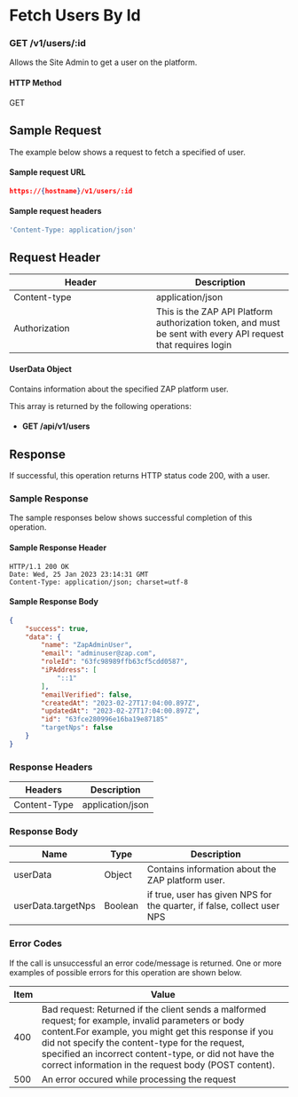 # Fetch Users By Id

### GET /v1/users/:id <a href="#top" id="top"></a>

Allows the Site Admin to get a user on the platform.

#### HTTP Method <a href="#top" id="top"></a>

GET

## Sample Request <a href="#samplerequest" id="samplerequest"></a>

The example below shows a request to fetch a specified of user.

#### **Sample request** URL <a href="#top" id="top"></a>

```json
https://{hostname}/v1/users/:id
```

#### **Sample request headers** <a href="#top" id="top"></a>

```javascript
'Content-Type: application/json'
```

## Request Header <a href="#samplerequest" id="samplerequest"></a>

<table><thead><tr><th width="241">Header</th><th>Description</th></tr></thead><tbody><tr><td>Content-type</td><td>application/json</td></tr><tr><td>Authorization</td><td>This is the ZAP API Platform authorization token, and must be sent with every API request that requires login</td></tr></tbody></table>

#### UserData Object

Contains information about the specified ZAP platform user.

This array is returned by the following operations:

* #### GET /api/v1/users

## Response <a href="#samplerequest" id="samplerequest"></a>

If successful, this operation returns HTTP status code 200, with a user.

### Sample Response <a href="#samplerequest" id="samplerequest"></a>

The sample responses below shows successful completion of this operation.

#### **Sample** Response Header <a href="#top" id="top"></a>

```
HTTP/1.1 200 OK
Date: Wed, 25 Jan 2023 23:14:31 GMT
Content-Type: application/json; charset=utf-8
```

#### **Sample** Response Body <a href="#top" id="top"></a>

```json
{
    "success": true,
    "data": {
        "name": "ZapAdminUser",
        "email": "adminuser@zap.com",
        "roleId": "63fc98989ffb63cf5cdd0587",
        "iPAddress": [
            "::1"
        ],
        "emailVerified": false,
        "createdAt": "2023-02-27T17:04:00.897Z",
        "updatedAt": "2023-02-27T17:04:00.897Z",
        "id": "63fce280996e16ba19e87185"
        "targetNps": false
    }
}
```

### Response Headers <a href="#samplerequest" id="samplerequest"></a>

| Headers      | Description      |
| ------------ | ---------------- |
| Content-Type | application/json |

### Response Body <a href="#samplerequest" id="samplerequest"></a>

| Name               | Type    | Description                                                             |
| ------------------ | ------- | ----------------------------------------------------------------------- |
| userData           | Object  | Contains information about the ZAP platform user.                       |
| userData.targetNps | Boolean | if true, user has given NPS for the quarter, if false, collect user NPS |

### Error Codes <a href="#samplerequest" id="samplerequest"></a>

If the call is unsuccessful an error code/message is returned. One or more examples of possible errors for this operation are shown below.

| Item | Value                                                                                                                                                                                                                                                                                                                             |
| ---- | --------------------------------------------------------------------------------------------------------------------------------------------------------------------------------------------------------------------------------------------------------------------------------------------------------------------------------- |
| 400  | Bad request: Returned if the client sends a malformed request; for example, invalid parameters or body content.For example, you might get this response if you did not specify the content-type for the request, specified an incorrect content-type, or did not have the correct information in the request body (POST content). |
| 500  | An error occured while processing the request                                                                                                                                                                                                                                                                                     |

